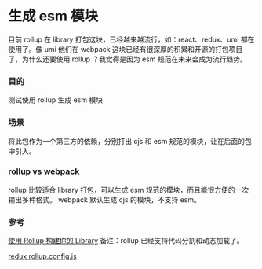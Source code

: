 # 生成 esm 模块
目前 rollup 在 library 打包这块，已经越来越流行，如：react、redux、umi 都在使用了。像 umi 他们在 webpack 这块已经有很深厚的积累和开源的打包项目了，为什么还要使用 rollup ？我觉得是因为 esm 规范在未来会成为流行趋势。

### 目的
测试使用 rollup 生成 esm 模块

### 场景
将此包作为一个第三方的依赖，分别打出 cjs 和 esm 规范的模块，让在后面的包中引入。

### rollup vs webpack
rollup 比较适合 library 打包，可以生成 esm 规范的模块，而且能很方便的一次输出多种格式。
webpack 默认生成 cjs 的模块，不支持 esm。

### 参考
[使用 Rollup 构建你的 Library](https://zhuanlan.zhihu.com/p/34218678)
备注：rollup 已经支持代码分割和动态加载了。

[redux rollup.config.js](https://github.com/reduxjs/redux/blob/master/rollup.config.js)

